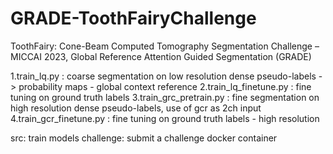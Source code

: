 # GRADE-ToothFairyChallenge
ToothFairy: Cone-Beam Computed Tomography Segmentation Challenge – MICCAI 2023, Global Reference Attention Guided Segmentation (GRADE)

1.train_lq.py : coarse segmentation on low resolution dense pseudo-labels -> probability maps - global context reference
2.train_lq_finetune.py : fine tuning on ground truth labels
3.train_grc_pretrain.py : fine segmentation on high resolution dense pseudo-labels, use of gcr as 2ch input
4.train_gcr_finetune.py : fine tuning on ground truth labels - high resolution

src: train models
challenge: submit a challenge docker container  

